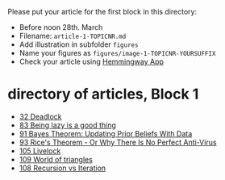 Please put your article for the first block in this directory:
- Before noon 28th. March 
- Filename: ```article-1-TOPICNR.md```
- Add illustration in subfolder ```figures```
- Name your figures as ```figures/image-1-TOPICNR-YOURSUFFIX```
- Check your article using [Hemmingway App](http://hemingwayapp.com/)

# directory of articles, Block 1

* [32 Deadlock](article-1-32.md)
* [83 Being lazy is a good thing](article-1-83.md)
* [91 Bayes Theorem: Updating Prior Beliefs With Data](article-1-91.md)
* [93 Rice's Theorem - Or Why There Is No Perfect Anti-Virus](article-1-93.md)
* [105 Livelock](article-1-105.md)
* [109 World of triangles](article-1-109.md)
* [108 Recursion vs Iteration](article-1-108.md)
